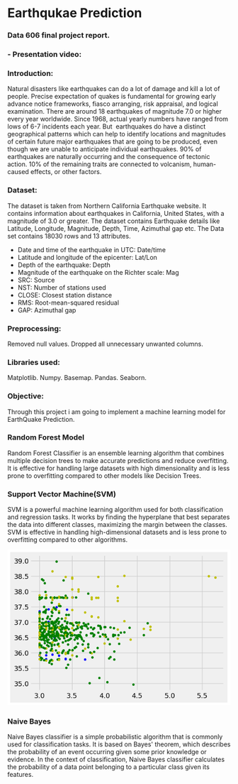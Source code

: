 # Earthqukae Prediction 

### Data 606 final project report. 

### - Presentation video:

### Introduction:
Natural disasters like earthquakes can do a lot of damage and kill a lot of people. Precise expectation of quakes is fundamental for growing early advance notice frameworks, fiasco arranging, risk appraisal, and logical examination. There are around 18 earthquakes of magnitude 7.0 or higher every year worldwide. Since 1968, actual yearly numbers have ranged from lows of 6-7 incidents each year. But  earthquakes do have a distinct geographical patterns which can help to identify locations and magnitudes of certain future major earthquakes that are going to be produced, even though we are unable to anticipate individual earthquakes.
90% of earthquakes are naturally occurring and the consequence of tectonic action. 10% of the remaining traits are connected to volcanism, human-caused effects, or other factors.

### Dataset: 
The dataset is taken from Northern California Earthquake website. It contains information about earthquakes in California, United States, with a magnitude of 3.0 or greater. 
The dataset contains Earthquake details like Latitude, Longitude, Magnitude, Depth, Time, Azimuthal gap etc. The Data set contains 18030 rows and  13 attributes.

* Date and time of the earthquake in UTC: Date/time
* Latitude and longitude of the epicenter: Lat/Lon
* Depth of the earthquake: Depth
* Magnitude of the earthquake on the Richter scale: Mag
* SRC: Source
* NST: Number of stations used
* CLOSE: Closest station distance
* RMS: Root-mean-squared residual
* GAP: Azimuthal gap

### Preprocessing: 
Removed null values. Dropped all unnecessary unwanted columns.
### Libraries used:
Matplotlib. 
Numpy.
Basemap.
Pandas.
Seaborn.

### Objective:
Through this project i am going to implement a machine learning model for EarthQuake Prediction.

### Random Forest Model

Random Forest Classifier is an ensemble learning algorithm that combines multiple decision trees to make accurate predictions and reduce overfitting. It is effective for handling large datasets with high dimensionality and is less prone to overfitting compared to other models like Decision Trees.


### Support Vector Machine(SVM)

SVM is a powerful machine learning algorithm used for both classification and regression tasks. It works by finding the hyperplane that best separates the data into different classes, maximizing the margin between the classes. SVM is effective in handling high-dimensional datasets and is less prone to overfitting compared to other algorithms.

![](SVM.png)

### Naive Bayes

Naive Bayes classifier is a simple probabilistic algorithm that is commonly used for classification tasks. It is based on Bayes' theorem, which describes the probability of an event occurring given some prior knowledge or evidence. In the context of classification, Naive Bayes classifier calculates the probability of a data point belonging to a particular class given its features. 




